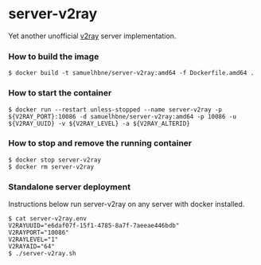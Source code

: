 # server-v2ray
Yet another unofficial [v2ray](https://github.com/v2ray) server implementation.

### How to build the image
```
$ docker build -t samuelhbne/server-v2ray:amd64 -f Dockerfile.amd64 .
```

### How to start the container
```
$ docker run --restart unless-stopped --name server-v2ray -p ${V2RAY_PORT}:10086 -d samuelhbne/server-v2ray:amd64 -p 10086 -u ${V2RAY_UUID} -v ${V2RAY_LEVEL} -a ${V2RAY_ALTERID}

```

### How to stop and remove the running container
```
$ docker stop server-v2ray
$ docker rm server-v2ray
```

### Standalone server deployment
Instructions below run server-v2ray on any server with docker installed.
```
$ cat server-v2ray.env
V2RAYUUID="e6daf07f-15f1-4785-8a7f-7aeeae446bdb"
V2RAYPORT="10086"
V2RAYLEVEL="1"
V2RAYAID="64"
$ ./server-v2ray.sh
```

